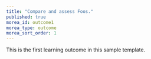 ```yaml
---
title: "Compare and assess Foos."
published: true
morea_id: outcome1
morea_type: outcome
morea_sort_order: 1
---
```

This is the first learning outcome in this sample template.